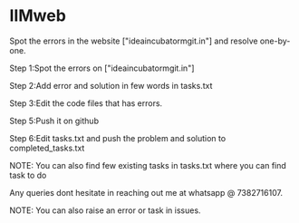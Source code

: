 # IIMweb
Spot the errors in the website ["ideaincubatormgit.in"] and resolve one-by-one.

Step 1:Spot the errors on ["ideaincubatormgit.in"]

Step 2:Add error and solution in few words in tasks.txt

Step 3:Edit the code files that has errors.

Step 5:Push it on github

Step 6:Edit tasks.txt and push the problem and solution to completed_tasks.txt

NOTE: You can also find few existing tasks in tasks.txt where you can find task to do

Any queries dont hesitate in reaching out me at whatsapp @ 7382716107.

NOTE: You can also raise an error or task in issues.
